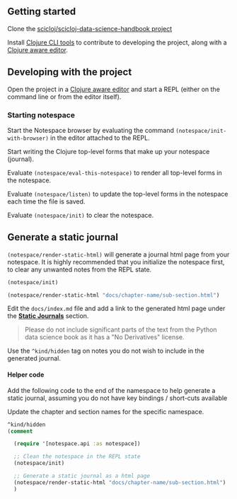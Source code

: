 ## Getting started
Clone the [scicloj/scicloj-data-science-handbook project](https://github.com/scicloj/scicloj-data-science-handbook)

Install [Clojure CLI tools](https://practicalli.github.io/clojure/clojure-tools/install/) to contribute to developing the project, along with a [Clojure aware editor](https://practicalli.github.io/clojure/clojure-editors/).


## Developing with the project
Open the project in a [Clojure aware editor](https://practicalli.github.io/clojure/clojure-editors/) and start a REPL (either on the command line or from the editor itself).

### Starting notespace
Start the Notespace browser by evaluating the command `(notespace/init-with-browser)` in the editor attached to the REPL.

Start writing the Clojure top-level forms that make up your notespace (journal).

Evaluate `(notespace/eval-this-notespace)` to render all top-level forms in the notespace.

Evaluate `(notespace/listen)` to update the top-level forms in the notespace each time the file is saved.

Evaluate `(notespace/init)` to clear the notespace.


## Generate a static journal
`(notespace/render-static-html)` will generate a journal html page from your notespace.  It is highly recommended that you initialize the notespace first, to clear any unwanted notes from the REPL state.

```clojure
(notespace/init)

(notespace/render-static-html "docs/chapter-name/sub-section.html")
```

Edit the `docs/index.md` file and add a link to the generated html page under the [**Static Journals**](https://github.com/scicloj/scicloj-data-science-handbook/blob/live/docs/index.md#static-journals) section.

> Please do not include significant parts of the text from the Python data science book as it has a "No Derivatives" license.

Use the `^kind/hidden` tag on notes you do not wish to include in the generated journal.


#### Helper code
Add the following code to the end of the namespace to help generate a static journal, assuming you do not have key bindings / short-cuts available

Update the chapter and section names for the specific namespace.

```clojure
^kind/hidden
(comment

  (require '[notespace.api :as notespace])

  ;; Clean the notespace in the REPL state
  (notespace/init)

  ;; Generate a static journal as a html page
  (notespace/render-static-html "docs/chapter-name/sub-section.html")
  )
```
